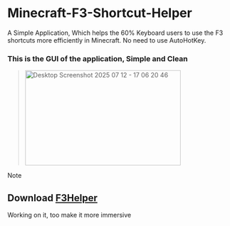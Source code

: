 # Minecraft-F3-Shortcut-Helper
A Simple Application, Which helps the 60% Keyboard users to use the F3 shortcuts more efficiently in Minecraft. No need to use AutoHotKey.

### This is the GUI of the application, Simple and Clean

> <img width="349" height="214" alt="Desktop Screenshot 2025 07 12 - 17 06 20 46" src="https://github.com/user-attachments/assets/c3685bb9-be9c-4a34-8e84-f847fa9a5624" />

> [!NOTE] 
> ## Download [F3Helper](https://github.com/HaxOrWot/F3-Shortcut-Helper/releases/download/minecraft/F3Helper.exe)
> Working on it, too make it more immersive
